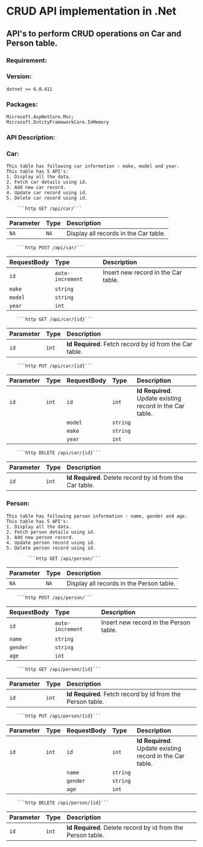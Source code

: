# CRUD API implementation in .Net

## API's to perform CRUD operations on Car and Person table.

### Requirement:

### Version:
    dotnet >= 6.0.411

### Packages:
    Microsoft.AspNetCore.Mvc;
    Microsoft.EntityFrameworkCore.InMemory

### API Description:
    
### **Car:**
    This table has following car information : make, model and year.
    This table has 5 API's: 
    1. Display all the data. 
    2. Fetch car details using id. 
    3. Add new car record.
    4. Update car record using id.
    5. Delete car record using id.

        ```http GET /api/car/```
| Parameter | Type | Description |
| :--- | :--- | :--- |
| `NA` | `NA` | Display all records in the Car table. |

        ```http POST /api/car/```
| RequestBody | Type | Description |
| :--- | :--- | :--- |
| `id`| `auto-increment` | Insert new record in the Car table. |
|`make`| `string` |
|`model`| `string` |
|`year` | `int` | |
        
        ```http GET /api/car/{id}```
| Parameter | Type | Description |
| :--- | :--- | :--- |
| `id` | `int` | **Id Required**. Fetch record by id from the Car table. |

        ```http PUT /api/car/{id}```
| Parameter | Type |RequestBody | Type | Description |
| :--- | :--- | :--- | :--- | :--- |
| `id` | `int` | `id`| `int` | **Id Required**. Update existing record in the Car table. |
| | |`model`| `string` |
| | |`make`| `string` |
| | |`year` | `int`    |

        ```http DELETE /api/car/{id}```
| Parameter | Type | Description |
| :--- | :--- | :--- |
| `id` | `int` | **Id Required**. Delete record by id from the Car table. |






### **Person:**
    This table has following person information : name, gender and age.
    This table has 5 API's: 
    1. Display all the data. 
    2. Fetch person details using id. 
    3. Add new person record.
    4. Update person record using id.
    5. Delete person record using id.

            ```http GET /api/person/```
| Parameter | Type | Description |
| :--- | :--- | :--- |
| `NA` | `NA` | Display all records in the Person table. |

        ```http POST /api/person/```
| RequestBody | Type | Description |
| :--- | :--- | :--- |
| `id`| `auto-increment` | Insert new record in the Person table. |
|`name`| `string` |
|`gender`| `string` |
|`age` | `int` | |
        
        ```http GET /api/person/{id}```
| Parameter | Type | Description |
| :--- | :--- | :--- |
| `id` | `int` | **Id Required**. Fetch record by id from the Person table. |

        ```http PUT /api/person/{id}```
| Parameter | Type |RequestBody | Type | Description |
| :--- | :--- | :--- | :--- | :--- |
| `id` | `int` | `id`| `int` | **Id Required**. Update existing record in the Car table. |
| | |`name`| `string` |
| | |`gender`| `string` |
| | |`age` | `int`    |

        ```http DELETE /api/person/{id}```
| Parameter | Type | Description |
| :--- | :--- | :--- |
| `id` | `int` | **Id Required**. Delete record by id from the Person table. |





